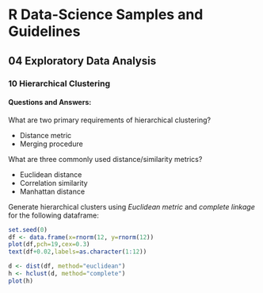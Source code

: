 # R Data-Science Samples and Guidelines
## 04 Exploratory Data Analysis
### 10 Hierarchical Clustering
#### Questions and Answers:


What are two primary requirements of hierarchical clustering? 
- Distance metric
- Merging procedure


What are three commonly used distance/similarity metrics? 
- Euclidean distance
- Correlation similarity
- Manhattan distance


Generate hierarchical clusters using _Euclidean metric_ and _complete linkage_ for the following dataframe: 
```r
set.seed(0)
df <- data.frame(x=rnorm(12, y=rnorm(12))
plot(df,pch=19,cex=0.3)
text(df+0.02,labels=as.character(1:12))
```
```r
d <- dist(df, method="euclidean")
h <- hclust(d, method="complete")
plot(h)
```
